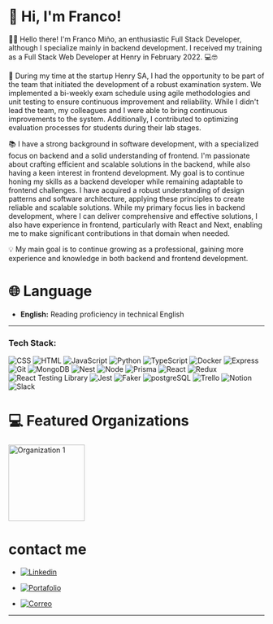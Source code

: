 
# 👋 Hi, I'm Franco!  
👨‍💻 Hello there! I'm Franco Miño, an enthusiastic Full Stack Developer, although I specialize mainly in backend development. I received my training as a Full Stack Web Developer at Henry in February 2022. 💻🤓

🏢 During my time at the startup Henry SA, I had the opportunity to be part of the team that initiated the development of a robust examination system. We implemented a bi-weekly exam schedule using agile methodologies and unit testing to ensure continuous improvement and reliability. While I didn't lead the team, my colleagues and I were able to bring continuous improvements to the system. Additionally, I contributed to optimizing evaluation processes for students during their lab stages.


📚 I have a strong background in software development, with a specialized focus on backend and a solid understanding of frontend. I'm passionate about crafting efficient and scalable solutions in the backend, while also having a keen interest in frontend development. My goal is to continue honing my skills as a backend developer while remaining adaptable to frontend challenges. I have acquired a robust understanding of design patterns and software architecture, applying these principles to create reliable and scalable solutions. While my primary focus lies in backend development, where I can deliver comprehensive and effective solutions, I also have experience in frontend, particularly with React and Next, enabling me to make significant contributions in that domain when needed.

💡 My main goal is to continue growing as a professional, gaining more experience and knowledge in both backend and frontend development.

# 🌐 Language

- **English:** Reading proficiency in technical English


---

### Tech Stack:  
<!-- Badges from https://github.com/Ileriayo/markdown-badges -->
![CSS](https://img.shields.io/badge/CSS-%231572B6.svg?style=for-the-badge&logo=css3&logoColor=white)
![HTML](https://img.shields.io/badge/HTML-%23E34F26.svg?style=for-the-badge&logo=html5&logoColor=white)
![JavaScript](https://img.shields.io/badge/JavaScript-%23323330.svg?style=for-the-badge&logo=javascript&logoColor=%23F7DF1E)
![Python](https://img.shields.io/badge/Python-3670A0?style=for-the-badge&logo=python&logoColor=ffdd54)
![TypeScript](https://img.shields.io/badge/TypeScript-%23007ACC.svg?style=for-the-badge&logo=typescript&logoColor=white)
![Docker](https://img.shields.io/badge/Docker-%230db7ed.svg?style=for-the-badge&logo=docker&logoColor=white)
![Express](https://img.shields.io/badge/Express-%23000000.svg?style=for-the-badge&logo=express&logoColor=white)
![Git](https://img.shields.io/badge/Git-%23F05032.svg?style=for-the-badge&logo=git&logoColor=white)
![MongoDB](https://img.shields.io/badge/MongoDB-%234ea94b.svg?style=for-the-badge&logo=mongodb&logoColor=white)
![Nest](https://img.shields.io/badge/NestJS-%23E0234E.svg?style=for-the-badge&logo=nestjs&logoColor=white)
![Node](https://img.shields.io/badge/Node.js-%23339933.svg?style=for-the-badge&logo=node.js&logoColor=white)
![Prisma](https://img.shields.io/badge/Prisma-%232a0e94.svg?style=for-the-badge&logo=prisma&logoColor=white)
![React](https://img.shields.io/badge/React-%2361DAFB.svg?style=for-the-badge&logo=react&logoColor=white)
![Redux](https://img.shields.io/badge/Redux-%23764ABC.svg?style=for-the-badge&logo=redux&logoColor=white)
![React Testing Library](https://img.shields.io/badge/React%20Testing%20Library-%23E33332.svg?style=for-the-badge&logo=testinglibrary&logoColor=white)
![Jest](https://img.shields.io/badge/Jest-%23C21325.svg?style=for-the-badge&logo=jest&logoColor=white)
![Faker](https://img.shields.io/badge/Faker-%233D72D3.svg?style=for-the-badge&logo=faker&logoColor=white)
![postgreSQL](https://img.shields.io/badge/PostgreSQL-%23316192.svg?style=for-the-badge&logo=postgresql&logoColor=white)
![Trello](https://img.shields.io/badge/Trello-%23026AA7.svg?style=for-the-badge&logo=trello&logoColor=white)
![Notion](https://img.shields.io/badge/Notion-%23000000.svg?style=for-the-badge&logo=notion&logoColor=white)
![Slack](https://img.shields.io/badge/Slack-%230A4375.svg?style=for-the-badge&logo=slack&logoColor=white)


# 💻 Featured Organizations

<a href="https://github.com/orgs/Nest-Microservices-FM/repositories">
  <img src="https://kinsta.com/wp-content/uploads/2022/06/nest-js-logo.png" alt="Organization 1" style="max-width: 150px; height: 150px;">
</a>


 # contact me
- [![Linkedin](https://img.shields.io/badge/Linkedin-%230A66C2.svg?style=for-the-badge&logo=linkedin&logoColor=white)](https://www.linkedin.com/in/franco-mino-/)

- [![Portafolio](https://img.shields.io/badge/Portafolio-%23000000.svg?style=for-the-badge&logo=website&logoColor=white)](https://portafolio-franco-mino.vercel.app/)

- [![Correo](https://img.shields.io/badge/Correo-%23EA4335.svg?style=for-the-badge&logo=gmail&logoColor=white)](mailto:francomino261098@gmail.com)

---  

